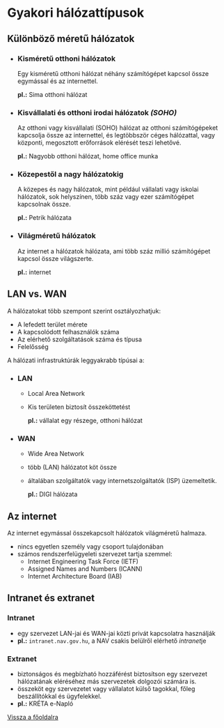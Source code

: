 # Gyakori hálózattípusok

## Különböző méretű hálózatok

- ### Kisméretű otthoni hálózatok

    Egy kisméretű otthoni hálózat néhány számítógépet kapcsol össze egymással és az internettel.

    **pl.:** Sima otthoni hálózat

- ### Kisvállalati és otthoni irodai hálózatok *(SOHO)*

    Az otthoni vagy kisvállalati (SOHO) hálózat az otthoni számítógépeket kapcsolja össze az internettel, és legtöbbször céges hálózattal, vagy központi, megosztott erőforrások elérését teszi lehetővé.

    **pl.:** Nagyobb otthoni hálózat, home office munka

- ### Közepestől a nagy hálózatokig

    A közepes és nagy hálózatok, mint például vállalati vagy iskolai hálózatok, sok helyszínen, több száz vagy ezer számítógépet kapcsolnak össze.

    **pl.:** Petrik hálózata

- ### Világméretű hálózatok

    Az internet a hálózatok hálózata, ami több száz millió számítógépet kapcsol össze világszerte.

    **pl.:** internet

## LAN vs. WAN

A hálózatokat több szempont szerint osztályozhatjuk:

- A lefedett terület mérete
- A kapcsolódott felhasználók száma
- Az elérhető szolgáltatások száma és típusa
- Felelősség

A hálózati infrastruktúrák leggyakrabb típúsai a:

- ### LAN

  - Local Area Network
  - Kis területen biztosít összeköttetést

    **pl.:** vállalat egy részege, otthoni hálózat

- ### WAN

  - Wide Area Network
  - több (LAN) hálózatot köt össze
  - általában szolgáltatók vagy internetszolgáltatók (ISP) üzemeltetik.

    **pl.:** DIGI hálózata

## Az internet

Az internet egymással összekapcsolt hálózatok világméretű halmaza.

- nincs egyetlen személy vagy csoport tulajdonában
- számos rendszerfelügyeleti szervezet tartja szemmel:
  - Internet Engineering Task Force (IETF)
  - Assigned Names and Numbers (ICANN)
  - Internet Architecture Board (IAB)

## Intranet és extranet

### Intranet

- egy szervezet LAN-jai és WAN-jai közti privát kapcsolatra használják
- **pl.:** `intranet.nav.gov.hu`, a NAV csakis belülről elérhető *intranet*je

### Extranet

- biztonságos és megbízható hozzáférést biztosítson egy szervezet hálózatának eléréséhez más szervezetek dolgozói számára is.
- összeköt egy szervezetet vagy vállalatot külső tagokkal, főleg beszállítókkal és ügyfelekkel.
- **pl.:** KRÉTA e-Napló

[Vissza a főoldalra](README.md)
